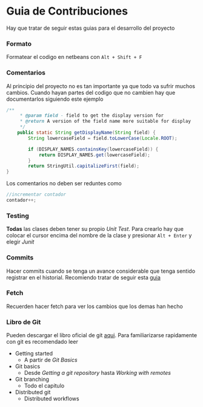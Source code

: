 # Guia de Contribuciones
Hay que tratar de seguir estas guias para el desarrollo del proyecto
### Formato
Formatear el codigo en netbeans con `Alt + Shift + F`
### Comentarios
Al principio del proyecto no es tan importante ya que todo va sufrir muchos cambios. Cuando hayan partes del codigo que no cambien hay que documentarlos siguiendo este ejemplo
```java
/**
     * @param field - field to get the display version for
     * @return A version of the field name more suitable for display
     */
    public static String getDisplayName(String field) {
        String lowercaseField = field.toLowerCase(Locale.ROOT);

        if (DISPLAY_NAMES.containsKey(lowercaseField)) {
            return DISPLAY_NAMES.get(lowercaseField);
        }
        return StringUtil.capitalizeFirst(field);
}
```
Los comentarios no deben ser reduntes como 
```java
//incrementar contador
contador++;
```
### Testing
**Todas** las clases deben tener su propio *Unit Test*. Para crearlo hay que colocar el cursor encima del nombre de la clase y presionar `Alt + Enter` y elegir *Junit*
### Commits
Hacer commits cuando se tenga un avance considerable que tenga sentido registrar en el historial. Recomiendo tratar de seguir esta [guia](https://tbaggery.com/2008/04/19/a-note-about-git-commit-messages.html)
### Fetch
Recuerden hacer fetch para ver los cambios que los demas han hecho
### Libro de Git
Pueden descargar el libro oficial de git [aqui](https://git-scm.com/book/en/v2). Para familiarizarse rapidamente con git es recomendado leer
* Getting started
    * A partir de *Git Basics*
* Git basics
    * Desde *Getting a git repository* hasta *Working with remotes*
* Git branching
    * Todo el capitulo
* Distributed git
    * Distributed workflows
